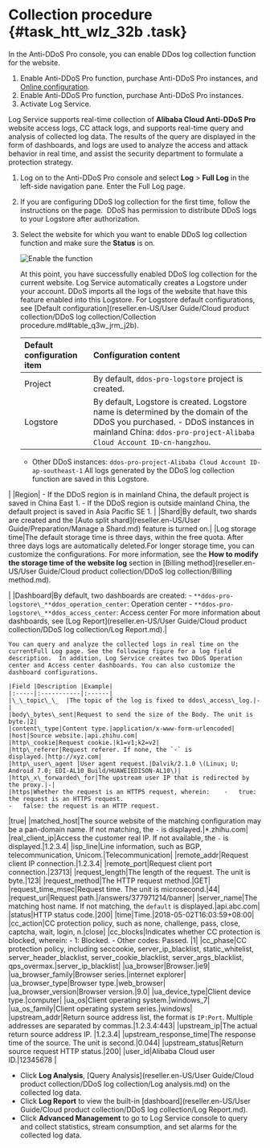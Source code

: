 # Collection procedure {#task_htt_wlz_32b .task}

In the Anti-DDoS Pro console, you can enable DDos log collection function for the website.

1.  Enable Anti-DDoS Pro function, purchase Anti-DDoS Pro instances, and [Online configuration](https://www.alibabacloud.com/help/doc-detail/35216.html).
2.  Enable Anti-DDoS Pro function, purchase Anti-DDoS Pro instances.
3.  Activate Log Service.

Log Service supports real-time collection of **Alibaba Cloud Anti-DDoS Pro** website access logs, CC attack logs, and supports real-time query and analysis of collected log data. The results of the query are displayed in the form of dashboards, and logs are used to analyze the access and attack behavior in real time, and assist the security department to formulate a protection strategy.

1.  Log on to the Anti-DDoS Pro console and select **Log** \> **Full Log** in the left-side navigation pane. Enter the Full Log page. 
2.  If you are configuring DDoS log collection for the first time, follow the instructions on the page.  DDoS has permission to distribute DDoS logs to your Logstore after authorization.
3.  Select the website for which you want to enable DDoS log collection function and make sure the **Status** is on. 

     ![](images/6786_en-US.jpg "Enable the function") 

    At this point, you have successfully enabled DDoS log collection for the current website. Log Service automatically creates a Logstore under your account. DDoS imports all the logs of the website that have this feature enabled into this Logstore. For Logstore default configurations, see [Default configuration](reseller.en-US/User Guide/Cloud product collection/DDoS log collection/Collection procedure.md#table_q3w_jrm_j2b).

    |Default configuration item|Configuration content|
    |:-------------------------|:--------------------|
    |Project|By default, `ddos-pro-logstore` project is created.|
    |Logstore|By default, Logstore is created. Logstore name is determined by the domain of the DDoS you purchased.    -   DDoS instances in mainland China: `ddos-pro-project-Alibaba Cloud Account ID-cn-hangzhou`.
    -   Other DDoS instances: `ddos-pro-project-Alibaba Cloud Account ID-ap-southeast-1`
All logs generated by the DDoS log collection function are saved in this Logstore.

|
    |Region|     -   If the DDoS region is in mainland China, the default project is saved in China East 1.
    -   If the DDoS region is outside mainland China, the default project is saved in Asia Pacific SE 1.
 |
    |Shard|By default, two shards are created and the [Auto split shard](reseller.en-US/User Guide/Preparation/Manage a Shard.md) feature is turned on.|
    |Log storage time|The default storage time is three days, within the free quota. After three days logs are automatically deleted.For longer storage time, you can customize the configurations. For more information, see the **How to modify the storage time of the website log** section in [Billing method](reseller.en-US/User Guide/Cloud product collection/DDoS log collection/Billing method.md).

|
    |Dashboard|By default, two dashboards are created:    -   `**ddos-pro-logstore\_**ddos_operation_center`: Operation center
    -   `**ddos-pro-logstore\_**ddos_access_center`: Access center
For more information about dashboards, see [Log Report](reseller.en-US/User Guide/Cloud product collection/DDoS log collection/Log Report.md).|

    You can query and analyze the collected logs in real time on the currentFull Log page. See the following figure for a log field description.  In addition, Log Service creates two DDoS Operation center and Access center dashboards. You can also customize the dashboard configurations.

    |Field |Description |Example|
    |:-----|:-----------|:------|
    |\_\_topic\_\_  |The topic of the log is fixed to ddos\_access\_log.|-|
    |body\_bytes\_sent|Request to send the size of the Body. The unit is byte.|2|
    |content\_type|Content type.|application/x-www-form-urlencoded|
    |host|Source website.|api.zhihu.com|
    |http\_cookie|Request cookie.|k1=v1;k2=v2|
    |http\_referer|Request referer. If none, the `-` is displayed.|http://xyz.com|
    |http\_user\_agent |User agent request.|Dalvik/2.1.0 \(Linux; U; Android 7.0; EDI-AL10 Build/HUAWEIEDISON-AL10\)|
    |http\_x\_forwarded\_for|The upstream user IP that is redirected by the proxy.|-|
    |https|Whether the request is an HTTPS request, wherein:    -   true: the request is an HTTPS request.
    -   false: the request is an HTTP request.
|true|
    |matched\_host|The source website of the matching configuration may be a pan-domain name. If not matching, the `-` is displayed.|\*.zhihu.com|
    |real\_client\_ip|Access the customer real IP. If not available, the `-` is displayed.|1.2.3.4|
    |isp\_line|Line information, such as BGP, telecommunication, Unicom.|Telecommunication|
    |remote\_addr|Request client IP connection.|1.2.3.4|
    |remote\_port|Request client port connection.|23713|
    |request\_length|The length of the request. The unit is byte.|123|
    |request\_method|The HTTP request method.|GET|
    |request\_time\_msec|Request time. The unit is microsecond.|44|
    |request\_uri|Request path.|/answers/377971214/banner|
    |server\_name|The matching host name. If not matching, the `default` is displayed.|api.abc.com|
    |status|HTTP status code.|200|
    |time|Time.|2018-05-02T16:03:59+08:00|
    |cc\_action|CC protection policy, such as none, challenge, pass, close, captcha, wait, login, n.|close|
    |cc\_blocks|Indicates whether CC protection is blocked, wherein:    -   1: Blocked.
    -   Other codes: Passed.
|1|
    |cc\_phase|CC protection policy, including seccookie, server\_ip\_blacklist, static\_whitelist, server\_header\_blacklist, server\_cookie\_blacklist, server\_args\_blacklist, qps\_overmax.|server\_ip\_blacklist|
    |ua\_browser|Browser.|ie9|
    |ua\_browser\_family|Browser series.|internet explorer|
    |ua\_browser\_type|Browser type.|web\_browser|
    |ua\_browser\_version|Browser version.|9.0|
    |ua\_device\_type|Client device type.|computer|
    |ua\_os|Client operating system.|windows\_7|
    |ua\_os\_family|Client operating system series.|windows|
    |upstream\_addr|Return source address list, the format is `IP:Port`. Multiple addresses are separated by commas.|1.2.3.4:443|
    |upstream\_ip|The actual return source address IP. |1.2.3.4|
    |upstream\_response\_time|The response time of the source. The unit is second.|0.044|
    |upstream\_status|Return source request HTTP status.|200|
    |user\_id|Alibaba Cloud user ID.|12345678 |


-   Click **Log Analysis**, [Query Analysis](reseller.en-US/User Guide/Cloud product collection/DDoS log collection/Log analysis.md) on the collected log data.
-   Click **Log Report** to view the built-in [dashboard](reseller.en-US/User Guide/Cloud product collection/DDoS log collection/Log Report.md).
-   Click **Advanced Management** to go to Log Service console to query and collect statistics, stream consumption, and set alarms for the collected log data.


